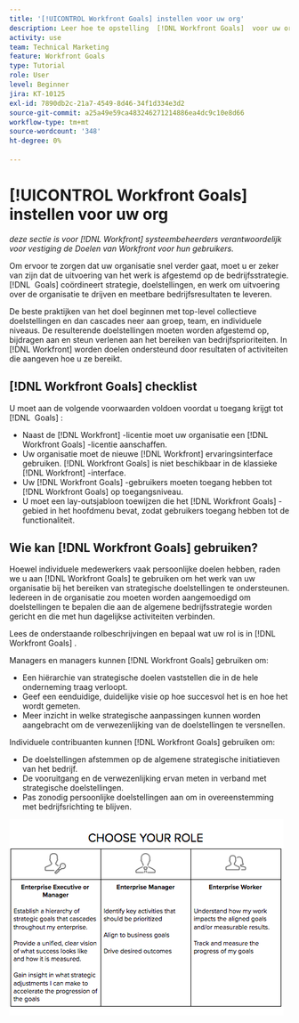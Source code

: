 ```yaml
---
title: '[!UICONTROL Workfront Goals] instellen voor uw org'
description: Leer hoe te opstelling  [!DNL Workfront Goals]  voor uw organisatie zodat u kunt verzekeren dat de werkuitvoering met uw strategie wordt gericht.
activity: use
team: Technical Marketing
feature: Workfront Goals
type: Tutorial
role: User
level: Beginner
jira: KT-10125
exl-id: 7890db2c-21a7-4549-8d46-34f1d334e3d2
source-git-commit: a25a49e59ca483246271214886ea4dc9c10e8d66
workflow-type: tm+mt
source-wordcount: '348'
ht-degree: 0%

---
```


# [!UICONTROL Workfront Goals] instellen voor uw org

*deze sectie is voor [!DNL Workfront] systeembeheerders verantwoordelijk voor vestiging de Doelen van Workfront voor hun gebruikers.*

Om ervoor te zorgen dat uw organisatie snel verder gaat, moet u er zeker van zijn dat de uitvoering van het werk is afgestemd op de bedrijfsstrategie. [!DNL &#x200B;  Goals] coördineert strategie, doelstellingen, en werk om uitvoering over de organisatie te drijven en meetbare bedrijfsresultaten te leveren.

De beste praktijken van het doel beginnen met top-level collectieve doelstellingen en dan cascades neer aan groep, team, en individuele niveaus. De resulterende doelstellingen moeten worden afgestemd op, bijdragen aan en steun verlenen aan het bereiken van bedrijfsprioriteiten. In [!DNL Workfront] worden doelen ondersteund door resultaten of activiteiten die aangeven hoe u ze bereikt.

## [!DNL Workfront Goals] checklist

U moet aan de volgende voorwaarden voldoen voordat u toegang krijgt tot [!DNL &#x200B;  Goals] :

* Naast de [!DNL Workfront] -licentie moet uw organisatie een [!DNL Workfront Goals] -licentie aanschaffen.
* Uw organisatie moet de nieuwe [!DNL Workfront] ervaringsinterface gebruiken. [!DNL Workfront Goals] is niet beschikbaar in de klassieke [!DNL Workfront] -interface.
* Uw [!DNL Workfront Goals] -gebruikers moeten toegang hebben tot [!DNL Workfront Goals] op toegangsniveau.
* U moet een lay-outsjabloon toewijzen die het [!DNL Workfront Goals] -gebied in het hoofdmenu bevat, zodat gebruikers toegang hebben tot de functionaliteit.

## Wie kan [!DNL Workfront Goals] gebruiken?

Hoewel individuele medewerkers vaak persoonlijke doelen hebben, raden we u aan [!DNL Workfront Goals] te gebruiken om het werk van uw organisatie bij het bereiken van strategische doelstellingen te ondersteunen. Iedereen in de organisatie zou moeten worden aangemoedigd om doelstellingen te bepalen die aan de algemene bedrijfsstrategie worden gericht en die met hun dagelijkse activiteiten verbinden.

Lees de onderstaande rolbeschrijvingen en bepaal wat uw rol is in [!DNL Workfront Goals] .

Managers en managers kunnen [!DNL Workfront Goals] gebruiken om:

* Een hiërarchie van strategische doelen vaststellen die in de hele onderneming traag verloopt.
* Geef een eenduidige, duidelijke visie op hoe succesvol het is en hoe het wordt gemeten.
* Meer inzicht in welke strategische aanpassingen kunnen worden aangebracht om de verwezenlijking van de doelstellingen te versnellen.

Individuele contribuanten kunnen [!DNL Workfront Goals] gebruiken om:

* De doelstellingen afstemmen op de algemene strategische initiatieven van het bedrijf.
* De vooruitgang en de verwezenlijking ervan meten in verband met strategische doelstellingen.
* Pas zonodig persoonlijke doelstellingen aan om in overeenstemming met bedrijfsrichting te blijven.

![&#x200B; grafisch van A van verschillende rollen voor de Doelen van Workfront &#x200B;](assets/01-workfront-goals-choose-your-role.png)
